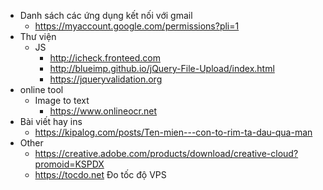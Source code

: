 - Danh sách các ứng dụng kết nối với gmail
	- https://myaccount.google.com/permissions?pli=1
-	Thư viện
	-	JS
		-	http://icheck.fronteed.com
		-	http://blueimp.github.io/jQuery-File-Upload/index.html
		-	https://jqueryvalidation.org
-	online tool
	-	Image to text
		-	https://www.onlineocr.net
-	Bài viết hay  ins
	-	https://kipalog.com/posts/Ten-mien---con-to-rim-ta-dau-qua-man
-	Other
	-	https://creative.adobe.com/products/download/creative-cloud?promoid=KSPDX
	-	https://tocdo.net Đo tốc độ VPS